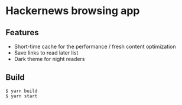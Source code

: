 # Hackernews browsing app  
  
## Features  
* Short-time cache for the performance / fresh content optimization
* Save links to read later list
* Dark theme for night readers

## Build 
```
$ yarn build 
$ yarn start
```

